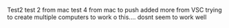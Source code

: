 Test2
test 2 from mac
test 4 from mac to push
added more from VSC
trying to create multiple computers to work o this.... dosnt seem to work well
